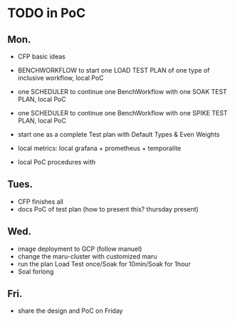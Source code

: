 



# TODO in PoC

## Mon.
- CFP basic ideas
- BENCHWORKFLOW to start one LOAD TEST PLAN of one type of inclusive workflow, local PoC
- one SCHEDULER to continue one BenchWorkflow with one SOAK TEST PLAN, local PoC
- one SCHEDULER to continue one BenchWorkflow with one SPIKE TEST PLAN, local PoC
- start one as a complete Test plan with Default Types & Even Weights

- local metrics: local grafana + prometheus + temporalite
- local PoC procedures with

## Tues.
- CFP finishes all
- docs PoC of test plan (how to present this? thursday present)

## Wed.
- image deployment to GCP (follow manuel)
- change the maru-cluster with customized maru
- run the plan Load Test once/Soak for 10min/Soak for 1hour
- Soal forlong

## Fri.
- share the design and PoC on Friday
